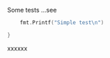 

Some tests ...see

<!-- MARKDOWN-AUTO-DOCS:START (CODE:src=./main.go&lines=6-6) -->
<!-- The below code snippet is automatically added from ./main.go -->
```go
	fmt.Printf("Simple test\n")

}
```
<!-- MARKDOWN-AUTO-DOCS:END -->

xxxxxx
